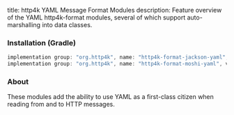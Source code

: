 title: http4k YAML Message Format Modules
description: Feature overview of the YAML http4k-format modules, several of which support auto-marshalling into data classes.

### Installation (Gradle)

```groovy
implementation group: "org.http4k", name: "http4k-format-jackson-yaml", version: "4.19.4.0"
implementation group: "org.http4k", name: "http4k-format-moshi-yaml", version: "4.19.4.0"
```

### About
These modules add the ability to use YAML as a first-class citizen when reading from and to HTTP messages. 

[http4k]: https://http4k.org

